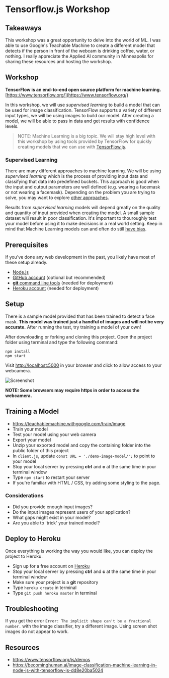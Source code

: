 # Tensorflow.js Workshop

## Takeaways

This workshop was a great opportunity to delve into the world of ML.  I was able to use Google's Teachable Machine to create a different model that detects if the person in front of the webcam is drinking coffee, water, or nothing.  I really appreciate the Applied AI community in Minneapolis for sharing these resources and hosting the workshop.


## Workshop
**TensorFlow is an end-to-end open source platform for machine learning.** [https://www.tensorflow.org/](https://www.tensorflow.org/)

In this workshop, we will use *supervised learning* to build a model that can be used for image classification. TensorFlow supports a variety of different input types, we will be using images to build our model. After creating a model, we will be able to pass in data and get results with confidence levels.

> NOTE: Machine Learning is a big topic. We will stay high level with this workshop by using tools provided by TensorFlow for quickly creating models that we can use with [TensorFlow.js](https://www.tensorflow.org/js).

### Supervised Learning

There are many different approaches to machine learning. We will be using *supervised learning* which is the process of providing input data and classifying that data into predefined buckets. This approach is good when the input and output parameters are well defined (e.g. wearing a facemask or not wearing a facemask). Depending on the problem you are trying to solve, you may want to explore [other approaches](https://towardsdatascience.com/types-of-machine-learning-algorithms-you-should-know-953a08248861). 

Results from *supervised learning* models will depend greatly on the quality and quantity of input provided when creating the model. A small sample dataset will result in poor classification. It's important to thouroughly test your model before using it to make decisions in a real world setting. Keep in mind that Machine Learning models can and often do still [have bias](https://lionbridge.ai/articles/7-types-of-data-bias-in-machine-learning/).

## Prerequisites

If you've done any web development in the past, you likely have most of these setup already.

- [Node.js](https://nodejs.org/en/download/)
- [GitHub account](https://github.com/) (optional but recommended)
- [**git** command line tools](https://git-scm.com/downloads) (needed for deployment)
- [Heroku account](https://www.heroku.com/) (needed for deployment)

## Setup

There is a sample model provided that has been trained to detect a face mask. **This model was trained just a handful of images and will not be very accurate.** After running the test, try training a model of your own!

After downloading or forking and cloning this project. Open the project folder using terminal and type the following command:

```
npm install
npm start
```

Visit [http://localhost:5000](http://localhost:5000) in your browser and click to allow access to your webcamera.

![Screenshot](demo.png)

**NOTE: Some browsers may require https in order to access the webcamera.**

## Training a Model

- https://teachablemachine.withgoogle.com/train/image
- Train your model
- Test your model using your web camera
- Export your model
- Unzip your exported model and copy the containing folder into the public folder of this project
- In `client.js`, update `const URL = './demo-image-model/';` to point to your model
- Stop your local server by pressing **ctrl** and **c** at the same time in your terminal window
- Type `npm start` to restart your server
- If you're familiar with HTML / CSS, try adding some styling to the page.

### Considerations

- Did you provide enough input images?
- Do the input images represent users of your application?
- What gaps might exist in your model?
- Are you able to 'trick' your trained model?

## Deploy to Heroku

Once everything is working the way you would like, you can deploy the project to Heroku. 

- Sign up for a free account on [Heroku](https://www.heroku.com/)
- Stop your local server by pressing **ctrl** and **c** at the same time in your terminal window
- Make sure your project is a **git** repository
- Type `heroku create` in terminal
- Type `git push heroku master` in terminal

## Troubleshooting

If you get the error `Error: The implicit shape can't be a fractional number.` with the image classifier, try a different image. Using screen shot images do not appear to work. 

## Resources

- https://www.tensorflow.org/js/demos
- https://becominghuman.ai/image-classification-machine-learning-in-node-js-with-tensorflow-js-dd8e20ba5024
